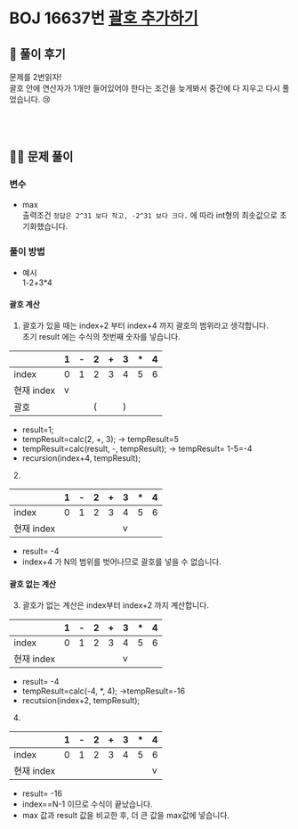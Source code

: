 # BOJ 16637번 [괄호 추가하기](https://www.acmicpc.net/problem/16637)

## 🌈 풀이 후기
문제를 2번읽자!  
괄호 안에 연산자가 1개만 들어있어야 한다는 조건을 늦게봐서 중간에 다 지우고 다시 풀었습니다. 😢

</br></br>

## 👩‍🏫 문제 풀이

### 변수

* max  
출력조건 `정답은 2^31 보다 작고, -2^31 보다 크다.` 에 따라 int형의 최솟값으로 초기화했습니다.

### 풀이 방법
* 예시  
1-2+3*4

#### 괄호 계산

1. 괄호가 있을 때는 index+2 부터 index+4 까지 괄호의 범위라고 생각합니다.  
초기 result 에는 수식의 첫번째 숫자를 넣습니다.


||1|-|2|+|3|*|4|
|---|---|---|---|---|---|---|---|
|index|0|1|2|3|4|5|6|
|현재 index|v|||||||
|괄호|||(||)|||
* result=1;
* tempResult=calc(2, +, 3); -> tempResult=5
* tempResult=calc(result, -, tempResult); -> tempResult= 1-5=-4
* recursion(index+4, tempResult);
2. 
||1|-|2|+|3|*|4|
|---|---|---|---|---|---|---|---|
|index|0|1|2|3|4|5|6|
|현재 index|||||v|||
* result= -4
* index+4 가 N의 범위를 벗어나므로 괄호를 넣을 수 없습니다.

#### 괄호 없는 계산
3. 괄호가 없는 계산은 index부터 index+2 까지 계산합니다.

||1|-|2|+|3|*|4|
|---|---|---|---|---|---|---|---|
|index|0|1|2|3|4|5|6|
|현재 index|||||v|||
* result= -4
* tempResult=calc(-4, *, 4); ->tempResult=-16
* recutsion(index+2, tempResult);

4. 
||1|-|2|+|3|*|4|
|---|---|---|---|---|---|---|---|
|index|0|1|2|3|4|5|6|
|현재 index|||||||v|
* result= -16
* index==N-1 이므로 수식이 끝났습니다. 
* max 값과 result 값을 비교한 후, 더 큰 값을 max값에 넣습니다.